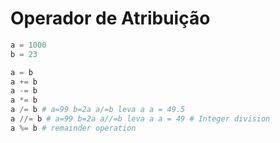 # Operador de Atribuição
```python
a = 1000
b = 23

a = b
a += b
a -= b
a *= b
a /= b # a=99 b=2a a/=b leva a a = 49.5  
a //= b # a=99 b=2a a//=b leva a a = 49 # Integer division
a %= b # remainder operation 
```